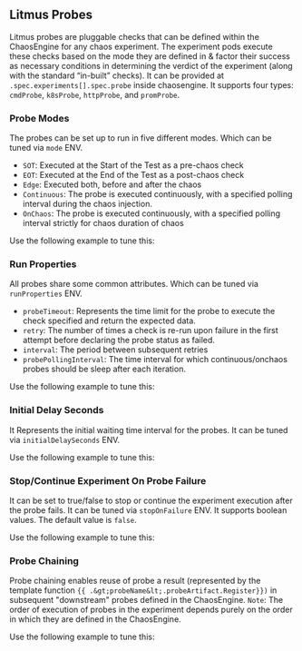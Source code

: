 ## Litmus Probes

Litmus probes are pluggable checks that can be defined within the ChaosEngine for any chaos experiment. The experiment pods execute these checks based on the mode they are defined in & factor their success as necessary conditions in determining the verdict of the experiment (along with the standard “in-built” checks).
It can be provided at `.spec.experiments[].spec.probe` inside chaosengine. 
It supports four types: `cmdProbe`, `k8sProbe`, `httpProbe`, and `promProbe`.

### Probe Modes

The probes can be set up to run in five different modes. Which can be tuned via `mode` ENV. 
- `SOT`: Executed at the Start of the Test as a pre-chaos check
- `EOT`: Executed at the End of the Test as a post-chaos check
- `Edge`: Executed both, before and after the chaos
- `Continuous`: The probe is executed continuously, with a specified polling interval during the chaos injection.
- `OnChaos`: The probe is executed continuously, with a specified polling interval strictly for chaos duration of chaos

Use the following example to tune this:
<references to the sample manifest>

### Run Properties

All probes share some common attributes. Which can be tuned via `runProperties` ENV.
- `probeTimeout`: Represents the time limit for the probe to execute the check specified and return the expected data.
- `retry`: The number of times a check is re-run upon failure in the first attempt before declaring the probe status as failed.
- `interval`: The period between subsequent retries
- `probePollingInterval`: The time interval for which continuous/onchaos probes should be sleep after each iteration.

Use the following example to tune this:
<references to the sample manifest>

### Initial Delay Seconds

It Represents the initial waiting time interval for the probes. It can be tuned via 
`initialDelaySeconds` ENV.

Use the following example to tune this:
<references to the sample manifest>

### Stop/Continue Experiment On Probe Failure

It can be set to true/false to stop or continue the experiment execution after the probe fails. It can be tuned via `stopOnFailure` ENV. 
It supports boolean values. The default value is `false`.

Use the following example to tune this:
<references to the sample manifest>

### Probe Chaining

Probe chaining enables reuse of probe a result (represented by the template function `{{ .&gt;probeName&lt;.probeArtifact.Register}})` in subsequent "downstream" probes defined in the ChaosEngine. 
`Note`: The order of execution of probes in the experiment depends purely on the order in which they are defined in the ChaosEngine.

Use the following example to tune this:
<references to the sample manifest>
